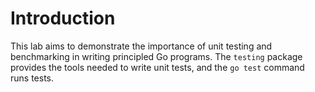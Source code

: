# Introduction

This lab aims to demonstrate the importance of unit testing and benchmarking in writing principled Go programs. The `testing` package provides the tools needed to write unit tests, and the `go test` command runs tests.
